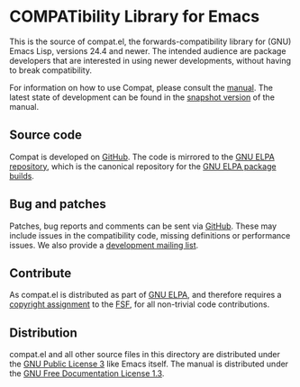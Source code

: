COMPATibility Library for Emacs
===============================
This is the source of compat.el, the forwards-compatibility library for (GNU)
Emacs Lisp, versions 24.4 and newer. The intended audience are package
developers that are interested in using newer developments, without having to
break compatibility.

For information on how to use Compat, please consult the [manual]. The latest
state of development can be found in the [snapshot version] of the manual.

[manual]:
    https://elpa.gnu.org/packages/doc/compat.html
[snapshot version]:
    https://elpa.gnu.org/devel/doc/compat.html


Source code
-----------
Compat is developed on [GitHub]. The code is mirrored to the [GNU ELPA
repository], which is the canonical repository for the [GNU ELPA package
builds].

[GitHub]:
    https://github.com/emacs-compat/compat
[GNU ELPA repository]:
    https://git.savannah.gnu.org/cgit/emacs/elpa.git/tree/?h=externals/compat
[GNU ELPA package builds]:
    https://elpa.gnu.org/packages/compat.html

Bug and patches
---------------
Patches, bug reports and comments can be sent via [GitHub]. These may include
issues in the compatibility code, missing definitions or performance issues. We
also provide a [development mailing list].

[development mailing list]:
    https://lists.sr.ht/~pkal/compat-devel


Contribute
----------
As compat.el is distributed as part of [GNU ELPA], and therefore requires a
[copyright assignment] to the [FSF], for all non-trivial code contributions.

[GNU ELPA]:
    https://elpa.gnu.org/packages/compat.html
[copyright assignment]:
    https://www.gnu.org/software/emacs/manual/html_node/emacs/Copyright-Assignment.html
[FSF]:
    https://www.fsf.org/


Distribution
------------
compat.el and all other source files in this directory are distributed under the
[GNU Public License 3] like Emacs itself. The manual is distributed under the
[GNU Free Documentation License 1.3].

[GNU Public License 3]:
    https://www.gnu.org/licenses/gpl-3.0.en.html
[GNU Free Documentation License 1.3]:
    https://www.gnu.org/licenses/fdl-1.3.html
